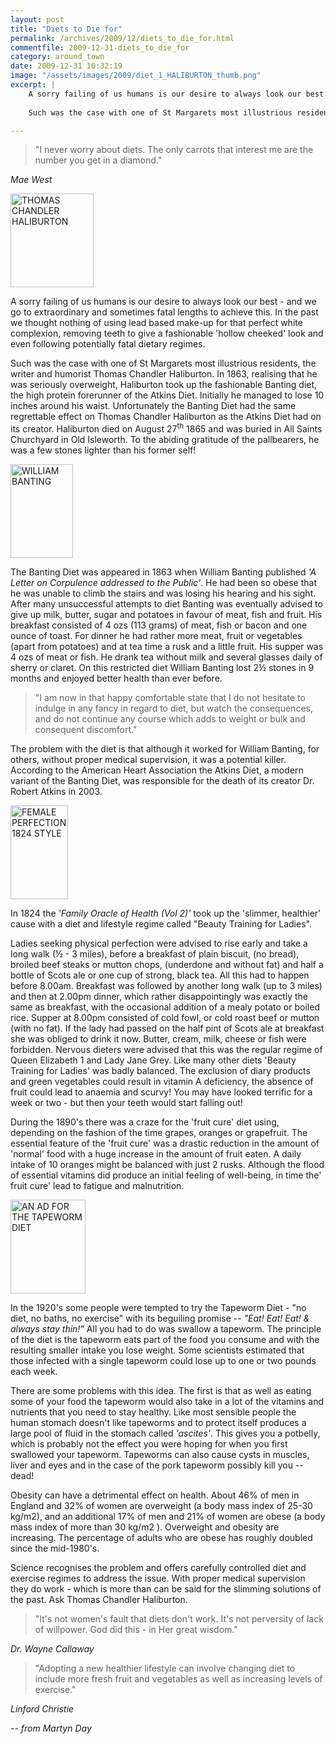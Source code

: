 ```yaml
---
layout: post
title: "Diets to Die for"
permalink: /archives/2009/12/diets_to_die_for.html
commentfile: 2009-12-31-diets_to_die_for
category: around_town
date: 2009-12-31 10:32:19
image: "/assets/images/2009/diet_1_HALIBURTON_thumb.png"
excerpt: |
    A sorry failing of us humans is our desire to always look our best - and we go to extraordinary and sometimes fatal lengths to achieve this. In the past we thought nothing of using lead based make-up for that perfect white complexion, removing teeth to give a fashionable  'hollow cheeked' look and even following potentially fatal dietary regimes.
    
    Such was the case with one of St Margarets most illustrious residents, the writer and humorist Thomas Chandler Haliburton. In 1863, realising that he was seriously overweight, Haliburton took up the fashionable Banting diet, the high protein forerunner of the Atkins Diet.  Initially he managed to lose 10 inches around his waist. Unfortunately the Banting Diet had the same regrettable effect on Thomas Chandler Haliburton as the Atkins Diet had on its creator. Haliburton died on August 27<sup>th</sup> 1865 and was buried in All Saints Churchyard in Old Isleworth. To the abiding gratitude of the pallbearers, he was a few stones lighter than his former self!

---
```


> "I never worry about diets. The only carrots that interest me are the number you get in a diamond."

<cite>Mae West</cite>

<a href="/assets/images/2009/diet_1_HALIBURTON.png" title="See larger version of - THOMAS CHANDLER HALIBURTON"><img src="/assets/images/2009/diet_1_HALIBURTON_thumb.png" width="133" height="150" alt="THOMAS CHANDLER HALIBURTON" class="photo right" /></a>

A sorry failing of us humans is our desire to always look our best - and we go to extraordinary and sometimes fatal lengths to achieve this. In the past we thought nothing of using lead based make-up for that perfect white complexion, removing teeth to give a fashionable 'hollow cheeked' look and even following potentially fatal dietary regimes.

Such was the case with one of St Margarets most illustrious residents, the writer and humorist Thomas Chandler Haliburton. In 1863, realising that he was seriously overweight, Haliburton took up the fashionable Banting diet, the high protein forerunner of the Atkins Diet. Initially he managed to lose 10 inches around his waist. Unfortunately the Banting Diet had the same regrettable effect on Thomas Chandler Haliburton as the Atkins Diet had on its creator. Haliburton died on August 27<sup>th</sup> 1865 and was buried in All Saints Churchyard in Old Isleworth. To the abiding gratitude of the pallbearers, he was a few stones lighter than his former self!

<a href="/assets/images/2009/diet_2_BANTING.png" title="See larger version of - WILLIAM BANTING "><img src="/assets/images/2009/diet_2_BANTING_thumb.png" width="100" height="150" alt="WILLIAM BANTING " class="photo right" /></a>

The Banting Diet was appeared in 1863 when William Banting published *'A Letter on Corpulence addressed to the Public'*. He had been so obese that he was unable to climb the stairs and was losing his hearing and his sight. After many unsuccessful attempts to diet Banting was eventually advised to give up milk, butter, sugar and potatoes in favour of meat, fish and fruit. His breakfast consisted of 4 ozs (113 grams) of meat, fish or bacon and one ounce of toast. For dinner he had rather more meat, fruit or vegetables (apart from potatoes) and at tea time a rusk and a little fruit. His supper was 4 ozs of meat or fish. He drank tea without milk and several glasses daily of sherry or claret. On this restricted diet William Banting lost 2&frac12; stones in 9 months and enjoyed better health than ever before.

> "I am now in that happy comfortable state that I do not hesitate to indulge in any fancy in regard to diet, but watch the consequences, and do not continue any course which adds to weight or bulk and consequent discomfort."

The problem with the diet is that although it worked for William Banting, for others, without proper medical supervision, it was a potential killer. According to the American Heart Association the Atkins Diet, a modern variant of the Banting Diet, was responsible for the death of its creator Dr. Robert Atkins in 2003.

<a href="/assets/images/2009/diet_3_WOMAN.png" title="See larger version of - FEMALE PERFECTION 1824 STYLE"><img src="/assets/images/2009/diet_3_WOMAN_thumb.png" width="92" height="150" alt="FEMALE PERFECTION 1824 STYLE" class="photo right" /></a>

In 1824 the *'Family Oracle of Health (Vol 2)'* took up the 'slimmer, healthier' cause with a diet and lifestyle regime called "Beauty Training for Ladies".

Ladies seeking physical perfection were advised to rise early and take a long walk (½ - 3 miles), before a breakfast of plain biscuit, (no bread), broiled beef steaks or mutton chops, (underdone and without fat) and half a bottle of Scots ale or one cup of strong, black tea. All this had to happen before 8.00am. Breakfast was followed by another long walk (up to 3 miles) and then at 2.00pm dinner, which rather disappointingly was exactly the same as breakfast, with the occasional addition of a mealy potato or boiled rice. Supper at 8.00pm consisted of cold fowl, or cold roast beef or mutton (with no fat). If the lady had passed on the half pint of Scots ale at breakfast she was obliged to drink it now. Butter, cream, milk, cheese or fish were forbidden. Nervous dieters were advised that this was the regular regime of Queen Elizabeth 1 and Lady Jane Grey. Like many other diets 'Beauty Training for Ladies' was badly balanced. The exclusion of diary products and green vegetables could result in vitamin A deficiency, the absence of fruit could lead to anaemia and scurvy! You may have looked terrific for a week or two - but then your teeth would start falling out!

During the 1890's there was a craze for the 'fruit cure' diet using, depending on the fashion of the time grapes, oranges or grapefruit. The essential feature of the 'fruit cure' was a drastic reduction in the amount of 'normal' food with a huge increase in the amount of fruit eaten. A daily intake of 10 oranges might be balanced with just 2 rusks. Although the flood of essential vitamins did produce an initial feeling of well-being, in time the' fruit cure' lead to fatigue and malnutrition.

<a href="/assets/images/2009/diet_4_TAPEWORM.png" title="See larger version of - AN AD FOR THE TAPEWORM DIET"><img src="/assets/images/2009/diet_4_TAPEWORM_thumb.png" width="120" height="150" alt="AN AD FOR THE TAPEWORM DIET" class="photo right" /></a>

In the 1920's some people were tempted to try the Tapeworm Diet - "no diet, no baths, no exercise" with its beguiling promise -- *"Eat! Eat! Eat! & always stay thin!"* All you had to do was swallow a tapeworm. The principle of the diet is the tapeworm eats part of the food you consume and with the resulting smaller intake you lose weight. Some scientists estimated that those infected with a single tapeworm could lose up to one or two pounds each week.

There are some problems with this idea. The first is that as well as eating some of your food the tapeworm would also take in a lot of the vitamins and nutrients that you need to stay healthy. Like most sensible people the human stomach doesn't like tapeworms and to protect itself produces a large pool of fluid in the stomach called *'ascites'*. This gives you a potbelly, which is probably not the effect you were hoping for when you first swallowed your tapeworm. Tapeworms can also cause cysts in muscles, liver and eyes and in the case of the pork tapeworm possibly kill you -- dead!

Obesity can have a detrimental effect on health. About 46% of men in England and 32% of women are overweight (a body mass index of 25-30 kg/m2), and an additional 17% of men and 21% of women are obese (a body mass index of more than 30 kg/m2 ). Overweight and obesity are increasing. The percentage of adults who are obese has roughly doubled since the mid-1980's.

Science recognises the problem and offers carefully controlled diet and exercise regimes to address the issue. With proper medical supervision they do work - which is more than can be said for the slimming solutions of the past. Ask Thomas Chandler Haliburton.

> "It's not women's fault that diets don't work. It's not perversity of lack of willpower. God did this - in Her great wisdom."

<cite>Dr. Wayne Callaway</cite>

> "Adopting a new healthier lifestyle can involve changing diet to include more fresh fruit and vegetables as well as increasing levels of exercise."

<cite>Linford Christie</cite>

<cite>-- from Martyn Day</cite>
